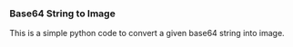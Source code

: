 ### Base64 String to Image

 This is a simple python code to convert a given base64 string into image.
